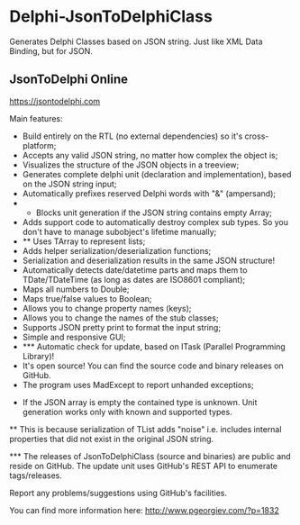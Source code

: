 Delphi-JsonToDelphiClass
========================

Generates Delphi Classes based on JSON string. Just like XML Data Binding, but for JSON.

## JsonToDelphi Online

https://jsontodelphi.com

Main features:

- Build entirely on the RTL (no external dependencies) so it's cross-platform;
- Accepts any valid JSON string, no matter how complex the object is;
- Visualizes the structure of the JSON objects in a treeview;
- Generates complete delphi unit (declaration and implementation), based on the JSON string input;
- Automatically prefixes reserved Delphi words with "&" (ampersand);
- * Blocks unit generation if the JSON string contains empty Array;
- Adds support code to automatically destroy complex sub types. So you don't have to manage subobject's lifetime manually;
- ** Uses TArray<T> to represent lists;
- Adds helper serialization/deserialization functions;
- Serialization and deserialization results in the same JSON structure!
- Automatically detects date/datetime parts and maps them to TDate/TDateTime (as long as dates are ISO8601 compliant);
- Maps all numbers to Double;
- Maps true/false values to Boolean;
- Allows you to change property names (keys);
- Allows you to change the names of the stub classes;
- Supports JSON pretty print to format the input string;
- Simple and responsive GUI;
- *** Automatic check for update, based on ITask (Parallel Programming Library)!
- It's open source! You can find the source code and binary releases on GitHub.
- The program uses MadExcept to report unhanded exceptions;

* If the JSON array is empty the contained type is unknown. Unit generation works only with known and supported types.

** This is because serialization of TList<T> adds "noise" i.e. includes internal properties that did not exist in the original JSON string.

*** The releases of JsonToDelphiClass (source and binaries) are public and reside on GitHub. The update unit uses GitHub's REST API to enumerate tags/releases.

Report any problems/suggestions using GitHub's facilities.

You can find more information here: http://www.pgeorgiev.com/?p=1832

